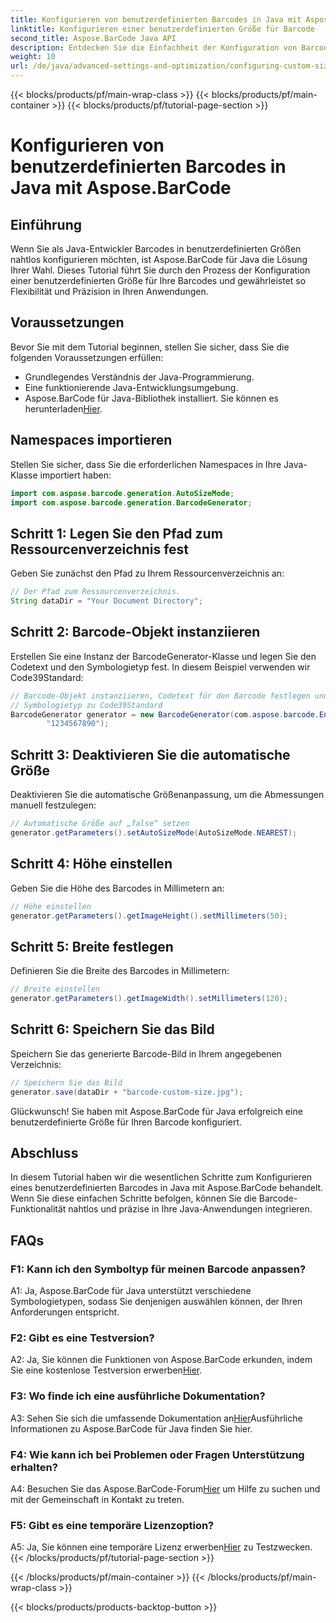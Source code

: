 ```yaml
---
title: Konfigurieren von benutzerdefinierten Barcodes in Java mit Aspose.BarCode
linktitle: Konfigurieren einer benutzerdefinierten Größe für Barcode
second_title: Aspose.BarCode Java API
description: Entdecken Sie die Einfachheit der Konfiguration von Barcodes in benutzerdefinierter Größe in Java mit Aspose.BarCode. Folgen Sie unserer Schritt-für-Schritt-Anleitung für eine präzise Konfiguration.
weight: 10
url: /de/java/advanced-settings-and-optimization/configuring-custom-size-barcode/
---
```


{{< blocks/products/pf/main-wrap-class >}}
{{< blocks/products/pf/main-container >}}
{{< blocks/products/pf/tutorial-page-section >}}

# Konfigurieren von benutzerdefinierten Barcodes in Java mit Aspose.BarCode

## Einführung

Wenn Sie als Java-Entwickler Barcodes in benutzerdefinierten Größen nahtlos konfigurieren möchten, ist Aspose.BarCode für Java die Lösung Ihrer Wahl. Dieses Tutorial führt Sie durch den Prozess der Konfiguration einer benutzerdefinierten Größe für Ihre Barcodes und gewährleistet so Flexibilität und Präzision in Ihren Anwendungen.

## Voraussetzungen

Bevor Sie mit dem Tutorial beginnen, stellen Sie sicher, dass Sie die folgenden Voraussetzungen erfüllen:

- Grundlegendes Verständnis der Java-Programmierung.
- Eine funktionierende Java-Entwicklungsumgebung.
-  Aspose.BarCode für Java-Bibliothek installiert. Sie können es herunterladen[Hier](https://releases.aspose.com/barcode/java/).

## Namespaces importieren

Stellen Sie sicher, dass Sie die erforderlichen Namespaces in Ihre Java-Klasse importiert haben:

```java
import com.aspose.barcode.generation.AutoSizeMode;
import com.aspose.barcode.generation.BarcodeGenerator;

```

## Schritt 1: Legen Sie den Pfad zum Ressourcenverzeichnis fest

Geben Sie zunächst den Pfad zu Ihrem Ressourcenverzeichnis an:

```java
// Der Pfad zum Ressourcenverzeichnis.
String dataDir = "Your Document Directory";
```

## Schritt 2: Barcode-Objekt instanziieren

Erstellen Sie eine Instanz der BarcodeGenerator-Klasse und legen Sie den Codetext und den Symbologietyp fest. In diesem Beispiel verwenden wir Code39Standard:

```java
// Barcode-Objekt instanziieren, Codetext für den Barcode festlegen und
// Symbologietyp zu Code39Standard
BarcodeGenerator generator = new BarcodeGenerator(com.aspose.barcode.EncodeTypes.CODE_39_STANDARD,
		"1234567890");
```

## Schritt 3: Deaktivieren Sie die automatische Größe

Deaktivieren Sie die automatische Größenanpassung, um die Abmessungen manuell festzulegen:

```java
// Automatische Größe auf „false“ setzen
generator.getParameters().setAutoSizeMode(AutoSizeMode.NEAREST);
```

## Schritt 4: Höhe einstellen

Geben Sie die Höhe des Barcodes in Millimetern an:

```java
// Höhe einstellen
generator.getParameters().getImageHeight().setMillimeters(50);
```

## Schritt 5: Breite festlegen

Definieren Sie die Breite des Barcodes in Millimetern:

```java
// Breite einstellen
generator.getParameters().getImageWidth().setMillimeters(120);
```

## Schritt 6: Speichern Sie das Bild

Speichern Sie das generierte Barcode-Bild in Ihrem angegebenen Verzeichnis:

```java
// Speichern Sie das Bild
generator.save(dataDir + "barcode-custom-size.jpg");
```

Glückwunsch! Sie haben mit Aspose.BarCode für Java erfolgreich eine benutzerdefinierte Größe für Ihren Barcode konfiguriert.

## Abschluss

In diesem Tutorial haben wir die wesentlichen Schritte zum Konfigurieren eines benutzerdefinierten Barcodes in Java mit Aspose.BarCode behandelt. Wenn Sie diese einfachen Schritte befolgen, können Sie die Barcode-Funktionalität nahtlos und präzise in Ihre Java-Anwendungen integrieren.

## FAQs

### F1: Kann ich den Symboltyp für meinen Barcode anpassen?

A1: Ja, Aspose.BarCode für Java unterstützt verschiedene Symbologietypen, sodass Sie denjenigen auswählen können, der Ihren Anforderungen entspricht.

### F2: Gibt es eine Testversion?

 A2: Ja, Sie können die Funktionen von Aspose.BarCode erkunden, indem Sie eine kostenlose Testversion erwerben[Hier](https://releases.aspose.com/).

### F3: Wo finde ich eine ausführliche Dokumentation?

 A3: Sehen Sie sich die umfassende Dokumentation an[Hier](https://reference.aspose.com/barcode/java/)Ausführliche Informationen zu Aspose.BarCode für Java finden Sie hier.

### F4: Wie kann ich bei Problemen oder Fragen Unterstützung erhalten?

 A4: Besuchen Sie das Aspose.BarCode-Forum[Hier](https://forum.aspose.com/c/barcode/13) um Hilfe zu suchen und mit der Gemeinschaft in Kontakt zu treten.

### F5: Gibt es eine temporäre Lizenzoption?

 A5: Ja, Sie können eine temporäre Lizenz erwerben[Hier](https://purchase.aspose.com/temporary-license/) zu Testzwecken.
{{< /blocks/products/pf/tutorial-page-section >}}

{{< /blocks/products/pf/main-container >}}
{{< /blocks/products/pf/main-wrap-class >}}

{{< blocks/products/products-backtop-button >}}

